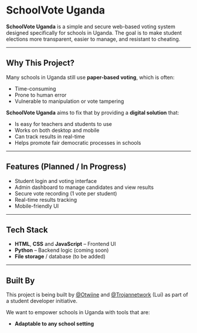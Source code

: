 # SchoolVote Uganda

**SchoolVote Uganda** is a simple and secure web-based voting system designed specifically for schools in Uganda. The goal is to make student elections more transparent, easier to manage, and resistant to cheating.

---

## Why This Project?

Many schools in Uganda still use **paper-based voting**, which is often:
- Time-consuming
- Prone to human error
- Vulnerable to manipulation or vote tampering

**SchoolVote Uganda** aims to fix that by providing a **digital solution** that:
- Is easy for teachers and students to use
- Works on both desktop and mobile
- Can track results in real-time
- Helps promote fair democratic processes in schools

---

## Features (Planned / In Progress)

- Student login and voting interface  
- Admin dashboard to manage candidates and view results  
- Secure vote recording (1 vote per student)  
- Real-time results tracking  
- Mobile-friendly UI   

---

## Tech Stack

- **HTML**, **CSS** and **JavaScript** – Frontend UI  
- **Python** – Backend logic (coming soon)  
- **File storage** / database (to be added) 

---

## Built By

This project is being built by [@Otwiine](https://github.com/Otwiine) and [@Trojannetwork](https://github.com/Trojannetwork) (Lui) as part of a student developer initiative.

We want to empower schools in Uganda with tools that are:
- **Adaptable to any school setting**

